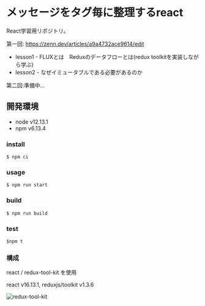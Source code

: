 # メッセージをタグ毎に整理するreact
React学習用リポジトリ。

第一回: https://zenn.dev/articles/a9a4732ace9614/edit
- lesson1 - FLUXとは　Reduxのデータフローとは(redux toolkitを実装しながら学ぶ)
- lesson2 - なぜイミュータブルである必要があるのか

第二回:準備中...


## 開発環境

- node v12.13.1
- npm v6.13.4

### install

```
$ npm ci
```

### usage

```
$ npm run start
```

### build

```
$ npm run build
```

### test

```
$npm t
```

### 構成

react / redux-tool-kit を使用

react v16.13.1,
reduxjs/toolkit v1.3.6

![redux-tool-kit](https://user-images.githubusercontent.com/47517709/90846697-ad023980-e3a3-11ea-91cd-d2f6350c95df.png)